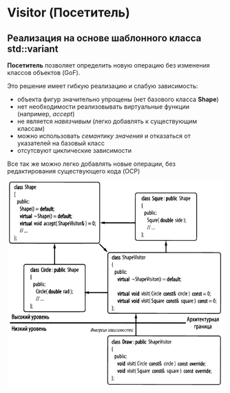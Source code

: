 # Visitor (Посетитель)

## Реализация на основе шаблонного класса **std::variant**
**Посетитель** позволяет определить новую операцию без изменения классов объектов (GoF).

Это решение имеет гибкую реализацию и слабую зависимость: 
  - объекта фигур значительно упрощены (нет базового класса **Shape**)
  - нет необходимости реализовывать виртуальные функции (например, *accept*)
  - не является *навязчивым* (легко добавлять к существующим классам)
  - можно использовать *семантику значения* и отказаться от указателей на базовый класс
  - отсутсвуют циклические зависимости

Все так же можно легко добавлять новые операции, без редактирования существующего кода (OCP)

![](../../../img/visitor_variant.png)
